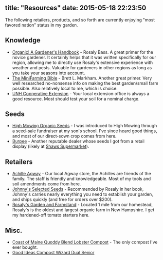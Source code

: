 title: "Resources"
date: 2015-05-18 22:23:50
---

The following retailers, products, and so forth are currently enjoying "most favored nation" status in my garden.

## Knowledge
- [Organic! A Gardener's Handbook](http://rosalysgarden.com/node/63) - Rosaly Bass. A great primer for the novice gardener. It certainly helps that it was written specifically for our region, allowing me to directly use Rosaly's extensive experience with weather and pests. Valuable for gardeners in other regions as long as you take your seasons into account.
- [The MiniFarming Bible](http://www.amazon.com/The-Mini-Farming-Bible-Self-Sufficiency/dp/1629144908) - Brett L. Markham. Another great primer. Very well researched no-nonsense info on making the best garden/small farm possible. Also relatively local to me, which is choice.
- [UNH Cooperative Extension](extension.unh.edu) - Your local extension office is always a good resource. Most should test your soil for a nominal charge.

## Seeds
- [High Mowing Organic Seeds](http://www.highmowingseeds.com/) - I was introduced to High Mowing through a seed-sale fundraiser at my son's school. I've since heard good things, and most of our direct-sown crop comes from here.
- [Burpee](http://www.burpee.com/) - Another reputable dealer whose seeds I got from a retail display (likely at [Shaws Supermarket](http://shaws.com)).

## Retailers

- [Achille Agway](http://achilleagway.com/) - Our local Agway store, the Achilles are friends of the family. The staff is friendly and knowledgeable. Most of my tools and soil amendments come from here.
- [Johnny's Selected Seeds](http://www.johnnyseeds.com/) - Recommended by Rosaly in her book, Johnny's carries nearly everything you need to establish your garden, and ships quickly (and free for orders over $200).
- [Rosaly's Garden and Farmstand](http://rosalysgarden.com/) - Located 1 mile from our homestead, Rosaly's is the oldest and largest organic farm in New Hampshire. I get my hardened-off tomato starters here.

## Misc.
- [Coast of Maine Quoddy Blend Lobster Compost](http://www.coastofmaine.com/soils-quoddy.shtml) - The only compost I've ever bought.
- [Good Ideas Compost Wizard Dual Senior](http://www.goodideasinc.com/products/composters/compost-wizard-dual-senior/)
